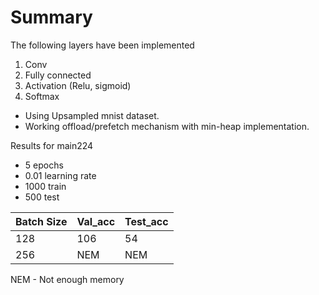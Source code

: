 # Summary

The following layers have been implemented

1. Conv
2. Fully connected
3. Activation (Relu, sigmoid)
4. Softmax

- Using Upsampled mnist dataset.
- Working offload/prefetch mechanism with min-heap implementation.

Results for main224

- 5 epochs
- 0.01 learning rate
- 1000 train
- 500 test

| Batch Size | Val_acc | Test_acc |
| ---------- | ------- | -------- |
| 128        | 106     | 54       |
| 256        | NEM     | NEM      |

NEM - Not enough memory
